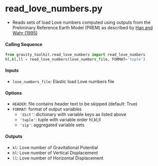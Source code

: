 read_love_numbers.py
====================

 - Reads sets of load Love numbers computed using outputs from the Preliminary Reference Earth Model (PREM) as described by [Han and Wahr (1995)](https://10.1111/j.1365-246X.1995.tb01819.x)

#### Calling Sequence
```python
from gravity_toolkit.read_love_numbers import read_love_numbers
hl,kl,ll = read_love_numbers(love_numbers_file, FORMAT='tuple')
```

#### Inputs
 - `love_numbers_file`: Elastic load Love numbers file

#### Options
 - `HEADER`: file contains header text to be skipped (default: True)
 - `FORMAT`: format of output variables
     - `'dict'`: dictionary with variable keys as listed above
     - `'tuple'`: tuple with variable order hl,kl,ll
     - `'zip'`: aggregated variable sets

#### Outputs
 - `kl`: Love number of Gravitational Potential
 - `hl`: Love number of Vertical Displacement
 - `ll`: Love number of Horizontal Displacement
